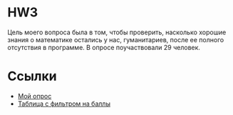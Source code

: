 # HW3
Цель моего вопроса была в том, чтобы проверить, насколько хорошие знания о математике остались у нас, гуманитариев, после ее полного отсутствия в программе. В опросе поучаствовали  29 человек.

Ссылки
====================
- [Мой опрос](https://docs.google.com/forms/d/1Yz5Xqf3_IrvJcGThQlia9d9No4foHNBQcNROJAN5Nhw/edit)
- [Таблица с фильтром на баллы](https://docs.google.com/spreadsheets/d/14bSf1P1d41icI0LGI5eaXlvGDzcYlPZXiWz19OhPffM/edit#gid=322727507)
